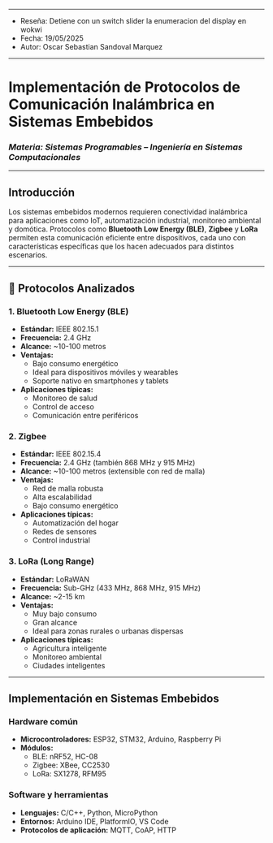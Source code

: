 ************************************************************************
* Reseña: Detiene con un switch slider la enumeracion del display en wokwi
* Fecha: 19/05/2025
* Autor: Oscar Sebastian Sandoval Marquez
************************************************************************
# Implementación de Protocolos de Comunicación Inalámbrica en Sistemas Embebidos  
### *Materia: Sistemas Programables – Ingeniería en Sistemas Computacionales*

---

## Introducción

Los sistemas embebidos modernos requieren conectividad inalámbrica para aplicaciones como IoT, automatización industrial, monitoreo ambiental y domótica. Protocolos como **Bluetooth Low Energy (BLE)**, **Zigbee** y **LoRa** permiten esta comunicación eficiente entre dispositivos, cada uno con características específicas que los hacen adecuados para distintos escenarios.

---

## 🔌 Protocolos Analizados

### 1. **Bluetooth Low Energy (BLE)**

- **Estándar:** IEEE 802.15.1  
- **Frecuencia:** 2.4 GHz  
- **Alcance:** ~10-100 metros  
- **Ventajas:**
  - Bajo consumo energético
  - Ideal para dispositivos móviles y wearables
  - Soporte nativo en smartphones y tablets
- **Aplicaciones típicas:**
  - Monitoreo de salud
  - Control de acceso
  - Comunicación entre periféricos

### 2. **Zigbee**

- **Estándar:** IEEE 802.15.4  
- **Frecuencia:** 2.4 GHz (también 868 MHz y 915 MHz)  
- **Alcance:** ~10-100 metros (extensible con red de malla)  
- **Ventajas:**
  - Red de malla robusta
  - Alta escalabilidad
  - Bajo consumo energético
- **Aplicaciones típicas:**
  - Automatización del hogar
  - Redes de sensores
  - Control industrial

### 3. **LoRa (Long Range)**

- **Estándar:** LoRaWAN  
- **Frecuencia:** Sub-GHz (433 MHz, 868 MHz, 915 MHz)  
- **Alcance:** ~2-15 km  
- **Ventajas:**
  - Muy bajo consumo
  - Gran alcance
  - Ideal para zonas rurales o urbanas dispersas
- **Aplicaciones típicas:**
  - Agricultura inteligente
  - Monitoreo ambiental
  - Ciudades inteligentes

---

##  Implementación en Sistemas Embebidos
### Hardware común

- **Microcontroladores:** ESP32, STM32, Arduino, Raspberry Pi  
- **Módulos:**
  - BLE: nRF52, HC-08  
  - Zigbee: XBee, CC2530  
  - LoRa: SX1278, RFM95

### Software y herramientas

- **Lenguajes:** C/C++, Python, MicroPython  
- **Entornos:** Arduino IDE, PlatformIO, VS Code  
- **Protocolos de aplicación:** MQTT, CoAP, HTTP
